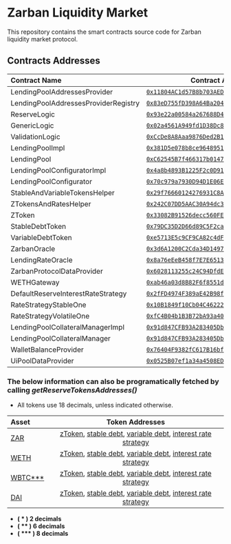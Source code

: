 # Zarban Liquidity Market

This repository contains the smart contracts source code for Zarban liquidity market protocol.

## Contracts Addresses
| Contract Name                         | Contract Address                                 |
| :------------------------------------ | :----------------------------------------------: |
| LendingPoolAddressesProvider          | [`0x11804AC1d57B8b703AEDDCcE3dDB54844d123632`](https://arbiscan.io/address/0x11804AC1d57B8b703AEDDCcE3dDB54844d123632#code) |
| LendingPoolAddressesProviderRegistry  | [`0x83eD755fD398A64Ba204504B2520433b17467E71`](https://arbiscan.io/address/0x83eD755fD398A64Ba204504B2520433b17467E71#code) |
| ReserveLogic                          | [`0x93e22a00584a267688D400D9A2806953811e58dC`](https://arbiscan.io/address/0x93e22a00584a267688D400D9A2806953811e58dC#code) |
| GenericLogic                          | [`0x02a4561A949fd1D38Dc8DC52BC917B01f41232dc`](https://arbiscan.io/address/0x02a4561A949fd1D38Dc8DC52BC917B01f41232dc#code) |
| ValidationLogic                       | [`0xCcDe8A8Aaa9876Ded2B11ffa3335da1392Dc8F6d`](https://arbiscan.io/address/0xCcDe8A8Aaa9876Ded2B11ffa3335da1392Dc8F6d#code) |
| LendingPoolImpl                       | [`0x381D5e078b8ce96489517E326377eF6BEE815D5c`](https://arbiscan.io/address/0x381D5e078b8ce96489517E326377eF6BEE815D5c#code) |
| LendingPool                           | [`0xC62545B7f466317b014773D1C605cA0D0931B0Fd`](https://arbiscan.io/address/0xC62545B7f466317b014773D1C605cA0D0931B0Fd#code) |
| LendingPoolConfiguratorImpl           | [`0x4a8b4893B1225F2c0D9175Df146b4E0110bf20C6`](https://arbiscan.io/address/0x4a8b4893B1225F2c0D9175Df146b4E0110bf20C6#code) |
| LendingPoolConfigurator               | [`0x70c979a7930D94D1E06EF12dd72d8232f748bb78`](https://arbiscan.io/address/0x70c979a7930D94D1E06EF12dd72d8232f748bb78#code) |
| StableAndVariableTokensHelper         | [`0x29f76660124276931C8Ad8293494970efc9b2E57`](https://arbiscan.io/address/0x29f76660124276931C8Ad8293494970efc9b2E57#code) |
| ZTokensAndRatesHelper                 | [`0x242C07DD5AAC30A94dc36bF09F2358C4A4aa9D13`](https://arbiscan.io/address/0x242C07DD5AAC30A94dc36bF09F2358C4A4aa9D13#code) |
| ZToken                                | [`0x33082B91526decc560FE4FFA002353fD05f75a3a`](https://arbiscan.io/address/0x33082B91526decc560FE4FFA002353fD05f75a3a#code) |
| StableDebtToken                       | [`0x79DC35D2D66d89C5F2ca86346d9bC9cd4DCAD71B`](https://arbiscan.io/address/0x79DC35D2D66d89C5F2ca86346d9bC9cd4DCAD71B#code) |
| VariableDebtToken                     | [`0xe5713E5c9CF9CA82c4dFB4E37603ac438f157B6b`](https://arbiscan.io/address/0xe5713E5c9CF9CA82c4dFB4E37603ac438f157B6b#code) |
| ZarbanOracle                          | [`0x3d6A1200C2Cda34D1497D66abA0e526f071629A9`](https://arbiscan.io/address/0x3d6A1200C2Cda34D1497D66abA0e526f071629A9#code) |
| LendingRateOracle                     | [`0x8a76eEeB458f7E7E65136c3E6A14f01783a4BDC4`](https://arbiscan.io/address/0x8a76eEeB458f7E7E65136c3E6A14f01783a4BDC4#code) |
| ZarbanProtocolDataProvider            | [`0x6028113255c24C94DfdEE59150a7EDeEF513B75a`](https://arbiscan.io/address/0x6028113255c24C94DfdEE59150a7EDeEF513B75a#code) |
| WETHGateway                           | [`0xab46a03d8B82F6f8551d05FfA5E071cAfB313e5D`](https://arbiscan.io/address/0xab46a03d8B82F6f8551d05FfA5E071cAfB313e5D#code) |
| DefaultReserveInterestRateStrategy    | [`0x2fFD4974F389aE42B98f97f136f081f7F4d78896`](https://arbiscan.io/address/0x2fFD4974F389aE42B98f97f136f081f7F4d78896#code) |
| RateStrategyStableOne                 | [`0x10B1849f10Cb04C46222b49bD6b90ccc09627dCc`](https://arbiscan.io/address/0x10B1849f10Cb04C46222b49bD6b90ccc09627dCc#code) |
| RateStrategyVolatileOne               | [`0xfC4B04b1B3B72bA93a4055c891739766359B096e`](https://arbiscan.io/address/0xfC4B04b1B3B72bA93a4055c891739766359B096e#code) |
| LendingPoolCollateralManagerImpl      | [`0x91d847CFB93A283405Dbe8AB1535B7Ab5377347B`](https://arbiscan.io/address/0x91d847CFB93A283405Dbe8AB1535B7Ab5377347B#code) |
| LendingPoolCollateralManager          | [`0x91d847CFB93A283405Dbe8AB1535B7Ab5377347B`](https://arbiscan.io/address/0x91d847CFB93A283405Dbe8AB1535B7Ab5377347B#code) |
| WalletBalanceProvider                 | [`0x76404F9382fC617B16bf3ebb4B2b95FC9F92Efd7`](https://arbiscan.io/address/0x76404F9382fC617B16bf3ebb4B2b95FC9F92Efd7#code) |
| UiPoolDataProvider                    | [`0x0525B07ef1a34a4508ED34b2cAd3127CC29E614A`](https://arbiscan.io/address/0x0525B07ef1a34a4508ED34b2cAd3127CC29E614A#code) |

### The below information can also be programatically fetched by calling  _getReserveTokensAddresses()_
* All tokens use 18 decimals, unless indicated otherwise.

| Asset                                                 |                                                                                                                                               Token Addresses                                                                                                                     |
|:------------------------------------------------------|:--------------------------------------------------------------------------------------------------------------------------------------------------------------------------------------------------------------------------------------------------------------------------------------------------------------------------------------------------------------------------------------:|
| [ZAR](https://arbiscan.io/token/0xd946188a614a0d9d0685a60f541bba1e8cc421ae)     | [zToken](https://arbiscan.io/address/0x1b0aB2827C4d25B3387C1D1bc9c076Fe0c7EdFb9#code), [stable debt](https://arbiscan.io/address/0xf74DAD49896505dbDB0c3c765d8CBdEEB5967cD3#code), [variable debt](https://arbiscan.io/address/0x686C0dB0dd5C6A5E69e16e65eeD2caa020AeC3b5#code), [interest rate strategy](https://arbiscan.io/address/0x2fFD4974F389aE42B98f97f136f081f7F4d78896#code) |
| [WETH](https://arbiscan.io/token/0x82af49447d8a07e3bd95bd0d56f35241523fbab1)    | [zToken](https://arbiscan.io/address/0xd22c4E46a3E10eF6f1CD0cDABf68e292966229f7#code), [stable debt](https://arbiscan.io/address/0xE8A1938787E61F1140B7E302F716D41d64390328#code), [variable debt](https://arbiscan.io/address/0x6D8273AE43cFCb0e76bA833ee9042EcD0e5F65e4#code), [interest rate strategy](https://arbiscan.io/address/0xfC4B04b1B3B72bA93a4055c891739766359B096e#code) |
| [WBTC***](https://arbiscan.io/token/0x2f2a2543b76a4166549f7aab2e75bef0aefc5b0f) | [zToken](https://arbiscan.io/address/0x76806eA64f2609C7B2B2C638dA1fa66237fB1073#code), [stable debt](https://arbiscan.io/address/0x38372645ebD9f9e8Aa7d4734dfA67576A06b5B7f#code), [variable debt](https://arbiscan.io/address/0xF6A679Ec578E4fB39c041D99137F1400f39d7c59#code), [interest rate strategy](https://arbiscan.io/address/0xfC4B04b1B3B72bA93a4055c891739766359B096e#code) |
| [DAI](https://arbiscan.io/token/0xda10009cbd5d07dd0cecc66161fc93d7c9000da1)     | [zToken](https://arbiscan.io/address/0xbb027125E073ad4D500a89889bC0C93abb63B710#code), [stable debt](https://arbiscan.io/address/0x72AC982BBA1F9B6639dF5198d2cC458fdF0B1df1#code), [variable debt](https://arbiscan.io/address/0xA75c81fEEa615Bcfc8694dD5c367Aa48d3E10F47#code), [interest rate strategy](https://arbiscan.io/address/0x10B1849f10Cb04C46222b49bD6b90ccc09627dCc#code) |


* **( * ) 2 decimals**
* **( ** ) 6 decimals**
* **( *** ) 8 decimals**
